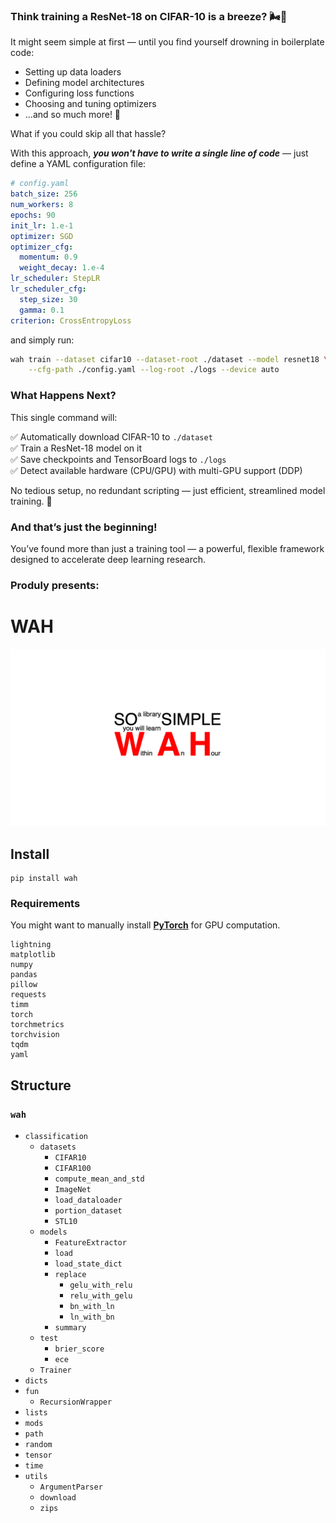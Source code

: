 ### Think training a ResNet-18 on CIFAR-10 is a breeze? 🌬️💨
It might seem simple at first — until you find yourself drowning in boilerplate code:

- Setting up data loaders
- Defining model architectures
- Configuring loss functions
- Choosing and tuning optimizers
- ...and so much more! 🤯

What if you could skip all that hassle?

With this approach, ***you won't have to write a single line of code*** — just define a YAML configuration file:

```yaml
# config.yaml
batch_size: 256
num_workers: 8
epochs: 90
init_lr: 1.e-1
optimizer: SGD
optimizer_cfg:
  momentum: 0.9
  weight_decay: 1.e-4
lr_scheduler: StepLR
lr_scheduler_cfg:
  step_size: 30
  gamma: 0.1
criterion: CrossEntropyLoss
```

and simply run:

```bash
wah train --dataset cifar10 --dataset-root ./dataset --model resnet18 \
    --cfg-path ./config.yaml --log-root ./logs --device auto
```

### What Happens Next?
This single command will:

✅ Automatically download CIFAR-10 to `./dataset`\
✅ Train a ResNet-18 model on it\
✅ Save checkpoints and TensorBoard logs to `./logs`\
✅ Detect available hardware (CPU/GPU) with multi-GPU support (DDP)

No tedious setup, no redundant scripting — just efficient, streamlined model training. 🚀

### And that’s just the beginning!

You’ve found more than just a training tool — a powerful, flexible framework designed to accelerate deep learning research.

### Produly presents:

# WAH

![logo](https://github.com/yupeeee/WAH/blob/main/WAH.png?raw=true)

## Install

```commandline
pip install wah
```

### Requirements

You might want to manually install [**PyTorch**](https://pytorch.org/get-started/locally/)
for GPU computation.

```text
lightning
matplotlib
numpy
pandas
pillow
requests
timm
torch
torchmetrics
torchvision
tqdm
yaml
```

## Structure

### `wah`
- `classification`
	- `datasets`
		- `CIFAR10`
		- `CIFAR100`
		- `compute_mean_and_std`
		- `ImageNet`
		- `load_dataloader`
		- `portion_dataset`
		- `STL10`
	- `models`
		- `FeatureExtractor`
		- `load`
		- `load_state_dict`
		- `replace`
			- `gelu_with_relu`
			- `relu_with_gelu`
			- `bn_with_ln`
			- `ln_with_bn`
		- `summary`
	- `test`
		- `brier_score`
		- `ece`
	- `Trainer`
- `dicts`
- `fun`
	- `RecursionWrapper`
- `lists`
- `mods`
- `path`
- `random`
- `tensor`
- `time`
- `utils`
	- `ArgumentParser`
	- `download`
	- `zips`